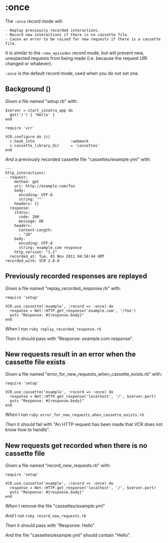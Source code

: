 # :once

The `:once` record mode will:

    - Replay previously recorded interactions.
    - Record new interactions if there is no cassette file.
    - Cause an error to be raised for new requests if there is a cassette file.

  It is similar to the `:new_episodes` record mode, but will prevent new,
  unexpected requests from being made (i.e. because the request URI changed
  or whatever).

  `:once` is the default record mode, used when you do not set one.

## Background ()

_Given_ a file named "setup.rb" with:

```
$server = start_sinatra_app do
  get('/') { 'Hello' }
end

require 'vcr'

VCR.configure do |c|
  c.hook_into                :webmock
  c.cassette_library_dir     = 'cassettes'
end
```

_And_ a previously recorded cassette file "cassettes/example.yml" with:

```
--- 
http_interactions: 
- request: 
    method: get
    uri: http://example.com/foo
    body: 
      encoding: UTF-8
      string: ""
    headers: {}
  response: 
    status: 
      code: 200
      message: OK
    headers: 
      Content-Length: 
      - "20"
    body: 
      encoding: UTF-8
      string: example.com response
    http_version: "1.1"
  recorded_at: Tue, 01 Nov 2011 04:58:44 GMT
recorded_with: VCR 2.0.0
```

## Previously recorded responses are replayed

_Given_ a file named "replay_recorded_response.rb" with:

```
require 'setup'

VCR.use_cassette('example', :record => :once) do
  response = Net::HTTP.get_response('example.com', '/foo')
  puts "Response: #{response.body}"
end
```

_When_ I run `ruby replay_recorded_response.rb`

_Then_ it should pass with "Response: example.com response".

## New requests result in an error when the cassette file exists

_Given_ a file named "error_for_new_requests_when_cassette_exists.rb" with:

```
require 'setup'

VCR.use_cassette('example', :record => :once) do
  response = Net::HTTP.get_response('localhost', '/', $server.port)
  puts "Response: #{response.body}"
end
```

_When_ I run `ruby error_for_new_requests_when_cassette_exists.rb`

_Then_ it should fail with "An HTTP request has been made that VCR does not know how to handle".

## New requests get recorded when there is no cassette file

_Given_ a file named "record_new_requests.rb" with:

```
require 'setup'

VCR.use_cassette('example', :record => :once) do
  response = Net::HTTP.get_response('localhost', '/', $server.port)
  puts "Response: #{response.body}"
end
```

_When_ I remove the file "cassettes/example.yml"

_And_ I run `ruby record_new_requests.rb`

_Then_ it should pass with "Response: Hello"

_And_ the file "cassettes/example.yml" should contain "Hello".
